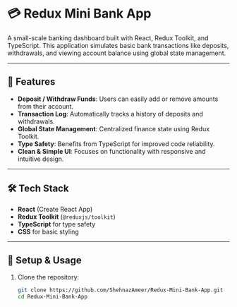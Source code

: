 # 💳 Redux Mini Bank App

A small-scale banking dashboard built with React, Redux Toolkit, and TypeScript. This application simulates basic bank transactions like deposits, withdrawals, and viewing account balance using global state management.

---

## 🎯 Features

- **Deposit / Withdraw Funds**: Users can easily add or remove amounts from their account.
- **Transaction Log**: Automatically tracks a history of deposits and withdrawals.
- **Global State Management**: Centralized finance state using Redux Toolkit.
- **Type Safety**: Benefits from TypeScript for improved code reliability.
- **Clean & Simple UI**: Focuses on functionality with responsive and intuitive design.

---

## 🛠️ Tech Stack

- **React** (Create React App)
- **Redux Toolkit** (`@reduxjs/toolkit`)
- **TypeScript** for type safety
- **CSS** for basic styling

---

## 🚀 Setup & Usage

1. Clone the repository:
   ```bash
   git clone https://github.com/ShehnazAmeer/Redux-Mini-Bank-App.git
   cd Redux-Mini-Bank-App
